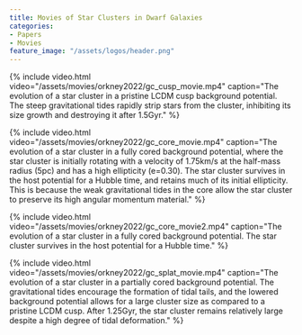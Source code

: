 ```yaml
---
title: Movies of Star Clusters in Dwarf Galaxies
categories:
- Papers
- Movies
feature_image: "/assets/logos/header.png"
---
```



{% include video.html video="/assets/movies/orkney2022/gc_cusp_movie.mp4" caption="The evolution of a star cluster in a pristine LCDM cusp background potential. The steep gravitational tides rapidly strip stars from the cluster, inhibiting its size growth and destroying it after 1.5Gyr." %}

{% include video.html video="/assets/movies/orkney2022/gc_core_movie.mp4" caption="The evolution of a star cluster in a fully cored background potential, where the star cluster is initially rotating with a velocity of 1.75km/s at the half-mass radius (5pc) and has a high ellipticity (e=0.30). The star cluster survives in the host potential for a Hubble time, and retains much of its initial ellipticity. This is because the weak gravitational tides in the core allow the star cluster to preserve its high angular momentum material." %}

{% include video.html video="/assets/movies/orkney2022/gc_core_movie2.mp4" caption="The evolution of a star cluster in a fully cored background potential. The star cluster survives in the host potential for a Hubble time." %}

{% include video.html video="/assets/movies/orkney2022/gc_splat_movie.mp4" caption="The evolution of a star cluster in a partially cored background potential. The gravitational tides encourage the formation of tidal tails, and the lowered background potential allows for a large cluster size as compared to a pristine LCDM cusp. After 1.25Gyr, the star cluster remains relatively large despite a high degree of tidal deformation." %}